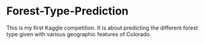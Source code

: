 # Forest-Type-Prediction
This is my first Kaggle competition. It is about predicting the different forest type given with various geographic features of Colorado. 
